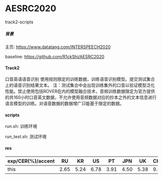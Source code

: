 # AESRC2020

track2-scripts

##### 背景

主页: https://www.datatang.com/INTERSPEECH2020

baseline:  https://github.com/R1ckShi/AESRC2020

####  Track2
口音英语语音识别
使用规则限定的训练数据，训练语音识别模型。提交测试集合上的语音识别结果文本。
注：测试集合中会出现训练集外的口音以验证模型泛化性能。禁止使用包括ROVER在内的模型融合技术，音频训练数据限定为官方提供的共160小时口音英文数据，不允许使用音频数据对应的抄本之外的文本信息进行语言模型的训练。对语音数据的数据增广只能基于限定的数据。

#### scripts

run.sh: 训练环境

run_test.sh: 测试环境

#### res

| exp/CER(%)/accent| RU   | KR   | US   | PT   | JPN  | UK   | CHN  | IND  | AVE  |
| -------- | -- |---- | ---- | ---- | ---- | ---- | ---- | ---- | ---- |
| this  | 2.65 | 5.24 | 6.78 | 3.91 | 4.50 | 5.38 | 9.07 | 6.04 | 5.46 |



